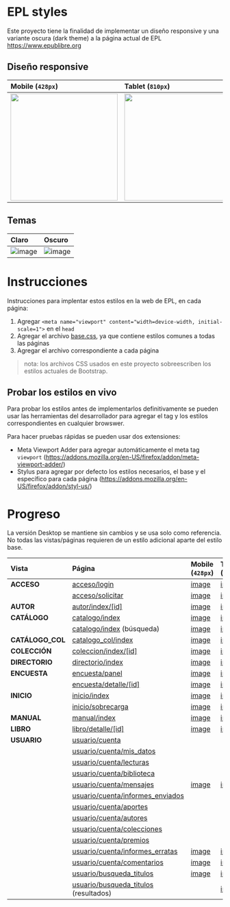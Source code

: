 # EPL styles

Este proyecto tiene la finalidad de implementar un diseño responsive y una variante oscura (dark theme) a la página actual de EPL https://www.epublibre.org

## Diseño responsive

| Mobile (`428px`) | Tablet (`810px`) | Desktop (`940px`) |
|:---|:---|:---|
|<img height="250px" src="https://github.com/user-attachments/assets/0dd674a7-26bf-4f59-98da-b2c9f7d8c91a">|<img height="250px" src="https://github.com/user-attachments/assets/aae5eb98-16c9-4be2-a18c-304b58214b67">|<img height="250px" src="https://github.com/user-attachments/assets/6ccda961-5659-4ddb-a88f-acff4d168d9e">|

## Temas

|Claro|Oscuro|
|:---|:---|
|![image](https://github.com/user-attachments/assets/d57c445a-4e2e-4c02-95bf-341d1c1f7231)|![image](https://github.com/user-attachments/assets/7bdb67e0-9bea-42da-a83b-815b1bf81ff4)|

# Instrucciones

Instrucciones para implentar estos estilos en la web de EPL, en cada página:

1. Agregar `<meta name="viewport" content="width=device-width, initial-scale=1">` en el `head`
2. Agregar el archivo [base.css](src/base.css), ya que contiene estilos comunes a todas las páginas
3. Agregar el archivo correspondiente a cada página

> nota: los archivos CSS usados en este proyecto sobreescriben los estilos actuales de Bootstrap.

## Probar los estilos en vivo

Para probar los estilos antes de implementarlos definitivamente se pueden usar las herramientas del desarrollador para agregar el tag y los estilos correspondientes en cualquier browswer.

Para hacer pruebas rápidas se pueden usar dos extensiones:
- Meta Viewport Adder para agregar automáticamente el meta tag `viewport` (https://addons.mozilla.org/en-US/firefox/addon/meta-viewport-adder/)
- Stylus para agregar por defecto los estilos necesarios, el base y el específico para cada página (https://addons.mozilla.org/en-US/firefox/addon/styl-us/)

# Progreso

La versión Desktop se mantiene sin cambios y se usa solo como referencia. No todas las vistas/páginas requieren de un estilo adicional aparte del estilo base.

| Vista | Página | Mobile (`428px`) | Tablet (`810px`) | Desktop (`940px`) | Desktop dark |
|:---|:---|:---|:---|:---|:---|
|__ACCESO__|[acceso/login](https://www.epublibre.org/acceso/login)|[image](https://github.com/user-attachments/assets/3306c135-b9fc-4a01-a12c-cafd12ca3273)|[image](https://github.com/user-attachments/assets/a8e7cfc1-75be-4d95-b4c5-9b67891af66b)|[image](https://github.com/user-attachments/assets/e4ee8efa-d58d-43ae-a7ed-3d76fa0fa55b)|[image](https://github.com/user-attachments/assets/3343bc32-86e5-47da-812c-79531ded077d)|
||[acceso/solicitar](https://www.epublibre.org/acceso/solicitar)|[image](https://github.com/user-attachments/assets/23fa04d8-c0c9-43b4-ac81-32fc5b917e68)|[image](https://github.com/user-attachments/assets/2e080616-f7f2-4c31-89b6-743d40aae4ea)|[image](https://github.com/user-attachments/assets/3b0950cf-38f8-43cd-a4c3-b85c819f99c5)|[image](https://github.com/user-attachments/assets/b6089aaa-f576-4f3a-b653-0c9c827e979a)|
|__AUTOR__|[autor/index/[id]](https://www.epublibre.org/autor/index/216)|[image](https://github.com/user-attachments/assets/17284229-5ff1-4ae4-9306-81740e63b4cf)|[image](https://github.com/user-attachments/assets/70b4c377-ae83-4620-8cdd-9ca15ea385df)|[image](https://github.com/user-attachments/assets/2ac8711a-eca7-45b2-8099-7df422dba2a1)|[image](https://github.com/user-attachments/assets/4efec2aa-23cb-4f9c-bb16-54d9e75e14cb)|
|__CATÁLOGO__|[catalogo/index](https://www.epublibre.org/catalogo/index)|[image](https://github.com/user-attachments/assets/9be60ed7-50a6-486f-9b96-92f04e076556)|[image](https://github.com/user-attachments/assets/c807dca9-2bbf-4501-bf70-56d2878b8f06)|[image](https://github.com/user-attachments/assets/9578d1e6-8608-4422-9b95-baeee64b1ca1)|[image](https://github.com/user-attachments/assets/12603479-571f-41ab-a13f-14c9059ee92d)|
||[catalogo/index](https://www.epublibre.org/catalogo/index) (búsqueda)|[image](https://github.com/user-attachments/assets/50914379-54c6-4aaf-bc41-9aedd3e17e7c)|[image](https://github.com/user-attachments/assets/051d26ea-29ae-4367-9812-b89eff7744f3)|[image](https://github.com/user-attachments/assets/9f89ecc4-a388-47f2-81da-a961a17aa6f7)|[image](https://github.com/user-attachments/assets/261adce4-1b42-4c97-80b4-3cb70516b7bf)|
|__CATÁLOGO_COL__|[catalogo_col/index](https://www.epublibre.org/catalogo_col/index)|[image](https://github.com/user-attachments/assets/a0226160-05f9-49d1-9f6c-6200adf6d440)|[image](https://github.com/user-attachments/assets/bd0842e6-fa32-4326-97a2-2d669609adf1)|[image](https://github.com/user-attachments/assets/30766963-75e9-4271-a37d-421433b14c2f)|[image](https://github.com/user-attachments/assets/fdde4706-fc9d-4766-ade6-6ecbd4c038b7)|
|__COLECCIÓN__|[coleccion/index/[id]](https://www.epublibre.org/coleccion/index/1534)|[image](https://github.com/user-attachments/assets/904a3f12-6f5e-45f8-afc9-96f8ab74e11c)|[image](https://github.com/user-attachments/assets/729c9ffd-d636-4b4f-860e-41be24922e03)|[image](https://github.com/user-attachments/assets/dc0ed3b6-64d1-4f8c-b182-f09d65b95b7e)|[image](https://github.com/user-attachments/assets/72059fdc-b60a-494b-9768-57db1fc9df83)|
|__DIRECTORIO__|[directorio/index](https://www.epublibre.org/directorio/index)|[image](https://github.com/user-attachments/assets/e18bd789-1ae9-462a-8e2b-fca531d9c2a5)|[image](https://github.com/user-attachments/assets/41a1c711-582d-4efb-986a-83e66a2f5d7d)|[image](https://github.com/user-attachments/assets/5c6bb100-b6ab-430d-b46d-66b1af846204)|[image](https://github.com/user-attachments/assets/889d9c39-c7cf-443a-82e2-08de0ebe2547)|
|__ENCUESTA__|[encuesta/panel](https://www.epublibre.org/encuesta/panel)|[image](https://github.com/user-attachments/assets/7962d221-4826-42d4-bfeb-02e714d77491)|[image](https://github.com/user-attachments/assets/ab2e531c-8095-4333-8f0f-1d1dd9d5942e)|[image](https://github.com/user-attachments/assets/1c6b02f8-4043-4745-a579-fc012b9ae2d8)|[image](https://github.com/user-attachments/assets/c2b5e819-0916-464c-8532-965598e8a896)|
||[encuesta/detalle/[id]](https://www.epublibre.org/encuesta/detalle/37)|[image](https://github.com/user-attachments/assets/83f3646a-33e0-4fc5-98ac-83e962ec99fd)|[image](https://github.com/user-attachments/assets/aeb24483-79df-4874-908c-173f45a16969)|[image](https://github.com/user-attachments/assets/d52f9a17-5b3f-4c61-af48-f2ad935527e1)|[image](https://github.com/user-attachments/assets/88480862-66f9-457c-a00e-b7f5d767a588)|
|__INICIO__|[inicio/index](https://www.epublibre.org/inicio/index)|[image](https://github.com/user-attachments/assets/2f612411-72ca-4cbc-83e4-8254e93771ea)|[image](https://github.com/user-attachments/assets/bd461d9a-592b-4faf-9548-8e68f0a3a516)|[image](https://github.com/user-attachments/assets/afaf23af-ad0d-4c33-876a-369897fe7e53)|[image](https://github.com/user-attachments/assets/188cec03-3ec0-4caa-a534-a8b601ff4366)|
||[inicio/sobrecarga](https://www.epublibre.org/inicio/sobrecarga)|[image](https://github.com/user-attachments/assets/5bcdfac8-0619-4f14-80ca-82c40d8f7c94)|[image](https://github.com/user-attachments/assets/3c166327-72f7-40d0-8131-1b1b96476de3)|[image](https://github.com/user-attachments/assets/19108142-417c-47f4-be7e-c86b1582a021)|[image](https://github.com/user-attachments/assets/feec6ead-6bcd-4ac5-af01-b70a44b417a1)|
|__MANUAL__|[manual/index](https://www.epublibre.org/manual/index)|[image](https://github.com/user-attachments/assets/0ac96d15-4c69-4d7d-8d9d-6b74cd919a2b)|[image](https://github.com/user-attachments/assets/c7ebfb95-7ab4-46d2-a900-c71c4e3519d2)|[image](https://github.com/user-attachments/assets/8fb51fd3-1353-4929-a481-0a6f35fb807d)|[image](https://github.com/user-attachments/assets/71580b06-3d24-47bf-b188-395b8e65900d)|
|__LIBRO__|[libro/detalle/[id]](https://www.epublibre.org/libro/detalle/19293)|[image](https://github.com/user-attachments/assets/70ae847b-f15e-4457-b42d-dfe7ccc4d466)|[image](https://github.com/user-attachments/assets/f51d4072-4413-47dc-891c-24007f46a07c)|[image](https://github.com/user-attachments/assets/b3e8ddbe-34a8-40a1-b6de-716dcabaf052)|[image](https://github.com/user-attachments/assets/f226b850-d2cc-4105-bb12-aa20497aa335)|
|__USUARIO__|[usuario/cuenta](https://www.epublibre.org/usuario/cuenta)||
||[usuario/cuenta/mis_datos](https://www.epublibre.org/usuario/cuenta/mis_datos)||
||[usuario/cuenta/lecturas](https://www.epublibre.org/usuario/cuenta/lecturas)||
||[usuario/cuenta/biblioteca](https://www.epublibre.org/usuario/cuenta/biblioteca)||
||[usuario/cuenta/mensajes](https://www.epublibre.org/usuario/cuenta/mensajes)|[image](https://github.com/user-attachments/assets/dd918f98-3aa6-4586-8be0-1ab2d517c7c2)|[image](https://github.com/user-attachments/assets/9c9d5989-9188-499f-82cc-4a707fde07c5)|[image](https://github.com/user-attachments/assets/0a42e941-1157-4eb5-ba8d-95940887e359)|[image](https://github.com/user-attachments/assets/e423c0e3-ff2c-4a91-8e40-75a865e056c8)|
||[usuario/cuenta/informes_enviados](https://www.epublibre.org/usuario/cuenta/informes_enviados)||
||[usuario/cuenta/aportes](https://www.epublibre.org/usuario/cuenta/aportes)||
||[usuario/cuenta/autores](https://www.epublibre.org/usuario/cuenta/autores)||
||[usuario/cuenta/colecciones](https://www.epublibre.org/usuario/cuenta/colecciones)||
||[usuario/cuenta/premios](https://www.epublibre.org/usuario/cuenta/premios)||
||[usuario/cuenta/informes_erratas](https://www.epublibre.org/usuario/cuenta/informes_erratas)|[image](https://github.com/user-attachments/assets/eec02784-c052-442f-8ff2-806cabfd1ceb)|[image](https://github.com/user-attachments/assets/84fdb4fb-f38b-42db-8623-d25441e305be)|[image](https://github.com/user-attachments/assets/4cdac108-0689-4111-a974-8aad547ecd2f)|[image](https://github.com/user-attachments/assets/468a6811-6190-4667-b3ca-6ceb7aa3a343)|
||[usuario/cuenta/comentarios](https://www.epublibre.org/usuario/cuenta/comentarios)|[image](https://github.com/user-attachments/assets/a774b19f-1977-43b1-9865-90d268ce630d)|[image](https://github.com/user-attachments/assets/1a41e543-2415-4a81-82e0-73188e3dad6b)|[image](https://github.com/user-attachments/assets/1b7b1522-170a-4b21-8fb9-ea4989c56e5c)|[image](https://github.com/user-attachments/assets/44321c61-4f64-4054-945a-526944e9fcf3)|
||[usuario/busqueda_titulos](https://www.epublibre.org/usuario/busqueda_titulos)|[image](https://github.com/user-attachments/assets/6e75b6d3-cb33-4142-96a4-0d62bfb55630)|[image](https://github.com/user-attachments/assets/5fe0a940-1168-4cfe-8766-32310e33e44d)|[image](https://github.com/user-attachments/assets/e4fe5291-4d01-4cd9-bb9b-60707c7f96ab)|[image](https://github.com/user-attachments/assets/4fe13a66-07b7-412f-9465-4d0bc0cbac4e)|
||[usuario/busqueda_titulos](https://www.epublibre.org/usuario/busqueda_titulos) (resultados)||[image](https://github.com/user-attachments/assets/3c1d640b-672e-42dd-a65c-db81ca80cd16)|[image](https://github.com/user-attachments/assets/1a81b57e-6c54-4da1-a3e4-cfc458f77959)|[image](https://github.com/user-attachments/assets/b755f218-7832-4424-a594-b4ae8358d43e)|
